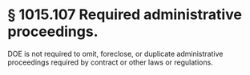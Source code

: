 # § 1015.107   Required administrative proceedings.

DOE is not required to omit, foreclose, or duplicate administrative proceedings required by contract or other laws or regulations. 




